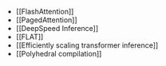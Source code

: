 - [[FlashAttention]]
- [[PagedAttention]]
- [[DeepSpeed Inference]]
- [[FLAT]]
- [[Efficiently scaling transformer inference]]
- [[Polyhedral compilation]]